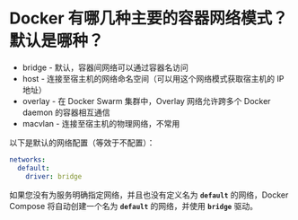 # Docker 有哪几种主要的容器网络模式？默认是哪种？
- bridge - 默认，容器间网络可以通过容器名访问
- host - 连接至宿主机的网络命名空间（可以用这个网络模式获取宿主机的 IP 地址）
- overlay - 在 Docker Swarm 集群中，Overlay 网络允许跨多个 Docker daemon 的容器相互通信
- macvlan - 连接至宿主机的物理网络，不常用

以下是默认的网络配置（等效于不配置）：
```yaml
networks:
  default:
    driver: bridge
```

如果您没有为服务明确指定网络，并且也没有定义名为 **`default`** 的网络，Docker Compose 将自动创建一个名为 **`default`** 的网络，并使用 **`bridge`** 驱动。